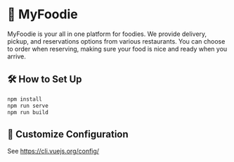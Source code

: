 # 🍔 MyFoodie 

MyFoodie is your all in one platform for foodies. We provide delivery, pickup, and reservations options from various restaurants. 
You can choose to order when reserving, making sure your food is nice and ready when you arrive. 

## 🛠 How to Set Up 
```bash
npm install
npm run serve
npm run build
```

## 📝 Customize Configuration
See https://cli.vuejs.org/config/
